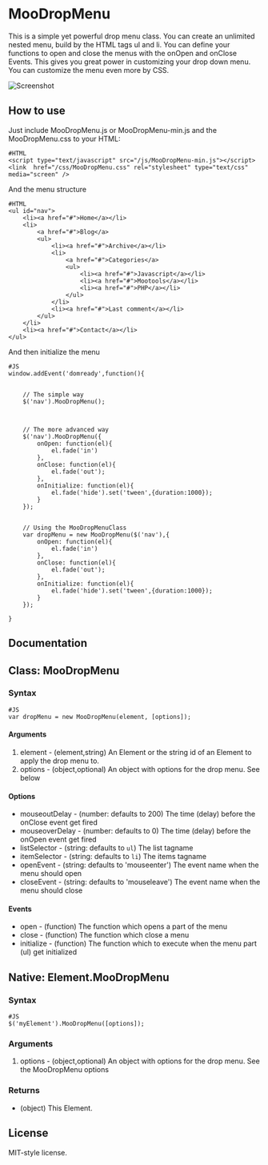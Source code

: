 MooDropMenu
===========

This is a simple yet powerful drop menu class. You can create an unlimited nested menu,
build by the HTML tags ul and li. You can define your functions to open and close the menus
with the onOpen and onClose Events. This gives you great power in customizing your drop
down menu. You can customize the menu even more by CSS.

![Screenshot](http://github.com/arian/MooDropMenu/raw/master/screenshot.png)

How to use
----------

Just include MooDropMenu.js or MooDropMenu-min.js and the MooDropMenu.css to your HTML:

	#HTML
	<script type="text/javascript" src="/js/MooDropMenu-min.js"></script>
	<link  href="/css/MooDropMenu.css" rel="stylesheet" type="text/css" media="screen" />

And the menu structure

	#HTML
	<ul id="nav">
		<li><a href="#">Home</a></li>
		<li>
			<a href="#">Blog</a>
			<ul>
				<li><a href="#">Archive</a></li>
				<li>
					<a href="#">Categories</a>
					<ul>
						<li><a href="#">Javascript</a></li>
						<li><a href="#">Mootools</a></li>
						<li><a href="#">PHP</a></li>
					</ul>
				</li>
				<li><a href="#">Last comment</a></li>
			</ul>
		</li>
		<li><a href="#">Contact</a></li>
	</ul>


And then initialize the menu

	#JS
	window.addEvent('domready',function(){


		// The simple way
		$('nav').MooDropMenu();



		// The more advanced way
		$('nav').MooDropMenu({
			onOpen: function(el){
				el.fade('in')
			},
			onClose: function(el){
				el.fade('out');
			},
			onInitialize: function(el){
				el.fade('hide').set('tween',{duration:1000});
			}
		});


		// Using the MooDropMenuClass
		var dropMenu = new MooDropMenu($('nav'),{
			onOpen: function(el){
				el.fade('in')
			},
			onClose: function(el){
				el.fade('out');
			},
			onInitialize: function(el){
				el.fade('hide').set('tween',{duration:1000});
			}
		});

	}

Documentation
-------------

## Class: MooDropMenu ##

### Syntax ###

	#JS
	var dropMenu = new MooDropMenu(element, [options]);

#### Arguments ####
1. element - (element,string) An Element or the string id of an Element to apply the drop menu to.
2. options - (object,optional) An object with options for the drop menu. See below

#### Options ####
- mouseoutDelay - (number: defaults to 200) The time (delay) before the onClose event get fired
- mouseoverDelay - (number: defaults to 0) The time (delay) before the onOpen event get fired
- listSelector - (string: defaults to `ul`) The list tagname
- itemSelector - (string: defaults to `li`) The items tagname
- openEvent - (string: defaults to 'mouseenter') The event name when the menu should open
- closeEvent - (string: defaults to 'mouseleave') The event name when the menu should close

#### Events ####
- open - (function) The function which opens a part of the menu
- close - (function) The function which close a menu
- initialize - (function) The function which to execute when the menu part (ul) get initialized

## Native: Element.MooDropMenu ##


### Syntax ###

	#JS
	$('myElement').MooDropMenu([options]);

### Arguments ###
1. options - (object,optional) An object with options for the drop menu. See the MooDropMenu options

### Returns ###
- (object) This Element.


License
-------
MIT-style license.
